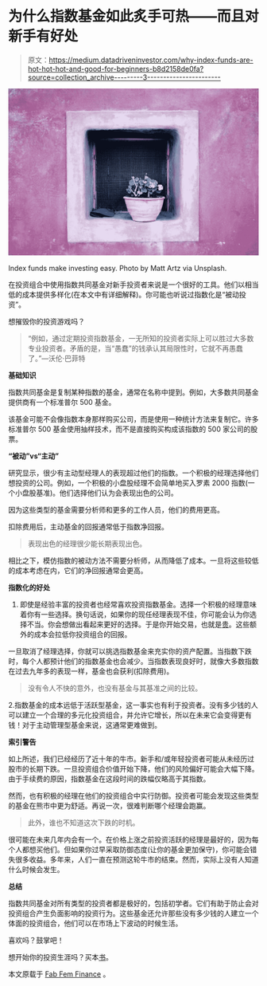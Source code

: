 # 为什么指数基金如此炙手可热——而且对新手有好处

> 原文：<https://medium.datadriveninvestor.com/why-index-funds-are-hot-hot-hot-and-good-for-beginners-b8d2158de0fa?source=collection_archive---------3----------------------->

![](img/b842c9d966f4430336c1be63d32b2608.png)

Index funds make investing easy. Photo by Matt Artz via Unsplash.

在投资组合中使用指数共同基金对新手投资者来说是一个很好的工具。他们以相当低的成本提供多样化(在本文中有详细解释)。你可能也听说过指数化是“被动投资”。

想摧毁你的投资游戏吗？

> “例如，通过定期投资指数基金，一无所知的投资者实际上可以胜过大多数专业投资者。矛盾的是，当“愚蠢”的钱承认其局限性时，它就不再愚蠢了。”—沃伦·巴菲特

**基础知识**

指数共同基金是复制某种指数的基金，通常在名称中提到。例如，大多数共同基金提供商有一个标准普尔 500 基金。

该基金可能不会像指数本身那样购买公司，而是使用一种统计方法来复制它。许多标准普尔 500 基金使用抽样技术，而不是直接购买构成该指数的 500 家公司的股票。

**“被动”vs“主动”**

研究显示，很少有主动型经理人的表现超过他们的指数。一个积极的经理选择他们想投资的公司。例如，一个积极的小盘股经理不会简单地买入罗素 2000 指数(一个小盘股基准)。他们选择他们认为会表现出色的公司。

因为这些类型的基金需要分析师和更多的工作人员，他们的费用更高。

扣除费用后，主动基金的回报通常低于指数净回报。

> 表现出色的经理很少能长期表现出色。

相比之下，模仿指数的被动方法不需要分析师，从而降低了成本。一旦将这些较低的成本考虑在内，它们的净回报通常会更高。

**指数化的好处**

1.  即使是经验丰富的投资者也经常喜欢投资指数基金。选择一个积极的经理意味着你有一些选择。换句话说，如果你的现任经理表现不佳，你可能会认为你选择不当。你会想做出看起来更好的选择。于是你开始交易，也就是[贵](http://www.fabfemfinance.com/why-is-it-so-hard-to-pick-stocks/)。这些额外的成本会拉低你投资组合的回报。

一旦取消了经理选择，你就可以挑选指数基金来充实你的资产配置。当指数下跌时，每个人都预计他们的指数基金也会减少。当指数表现良好时，就像大多数指数在过去九年多的表现一样，基金也会获利(扣除费用)。

> 没有令人不快的意外，也没有基金与其基准之间的比较。

2.指数基金的成本远低于活跃型基金，这一事实也有利于投资者。没有多少钱的人可以建立一个合理的多元化投资组合，并允许它增长，所以在未来它会变得更有钱！对于主动管理型基金来说，这通常更难做到。

**索引警告**

如上所述，我们已经经历了近十年的牛市。新手和/或年轻投资者可能从未经历过股市的长期下跌。一旦投资组合价值开始下降，他们的风险偏好可能会大幅下降。由于手续费的原因，指数基金在这段时间的跌幅仅略高于其指数。

然而，也有积极的经理在他们的投资组合中实行防御。投资者可能会发现这些类型的基金在熊市中更为舒适。再说一次，很难判断哪个经理会跑赢。

> 此外，谁也不知道这次下跌的时机。

很可能在未来几年内会有一个。在价格上涨之前投资活跃的经理是最好的，因为每个人都想买他们。但如果你过早采取防御态度(让你的基金更加保守)，你可能会错失很多收益。多年来，人们一直在预测这轮牛市的结束。然而，实际上没有人知道什么时候会发生。

**总结**

指数共同基金对所有类型的投资者都是极好的，包括初学者。它们有助于防止会对投资组合产生负面影响的投资行为。这些基金还允许那些没有多少钱的人建立一个体面的投资组合，他们可以在市场上下波动的时候生活。

喜欢吗？鼓掌吧！

想开始你的投资生涯吗？买本[书](https://www.amazon.com/Zero-avvy-Quick-Guide-Investing/dp/1978451679/ref=asap_bc?ie=UTF8)。

本文原载于 [Fab Fem Finance](http://www.fabfemfinance.com) 。